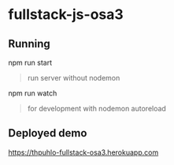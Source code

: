 # fullstack-js-osa3

## Running

npm run start
> run server without nodemon

npm run watch
> for development with nodemon autoreload

## Deployed demo

https://thpuhlo-fullstack-osa3.herokuapp.com